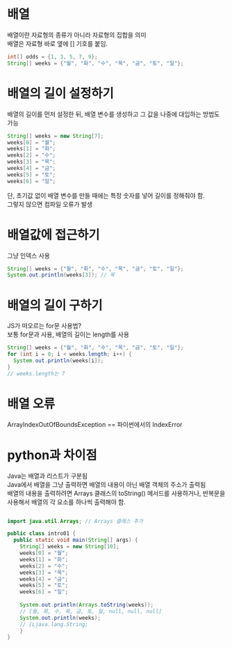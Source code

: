 # 배열
배열이란 자료형의 종류가 아니라 자료형의 집합을 의미   
배열은 자료형 바로 옆에 [] 기호를 붙임.
```Java
int[] odds = {1, 3, 5, 7, 9};
String[] weeks = {"월", "화", "수", "목", "금", "토", "일"};
```

# 배열의 길이 설정하기
배열의 길이를 먼저 설정한 뒤, 배열 변수를 생성하고 그 값을 나중에 대입하는 방법도 가능
```Java
String[] weeks = new String[7];
weeks[0] = "월";
weeks[1] = "화";
weeks[2] = "수";
weeks[3] = "목";
weeks[4] = "금";
weeks[5] = "토";
weeks[6] = "일";
```
단, 초기값 없이 배열 변수를 만들 때에는 특정 숫자를 넣어 길이를 정해줘야 함.   
그렇지 않으면 컴파일 오류가 발생

# 배열값에 접근하기
그냥 인덱스 사용
```Java
String[] weeks = {"월", "화", "수", "목", "금", "토", "일"};
System.out.println(weeks[3]); // 목
```

# 배열의 길이 구하기
JS가 떠오르는 for문 사용법?   
보통 for문과 사용, 배열의 길이는 length를 사용
```Java
String[] weeks = {"월", "화", "수", "목", "금", "토", "일"};
for (int i = 0; i < weeks.length; i++) {
  System.out.println(weeks[i]);
}
// weeks.length는 7
```

# 배열 오류
ArrayIndexOutOfBoundsException == 파이썬에서의 IndexError

# python과 차이점
Java는 배열과 리스트가 구분됨   
Java에서 배열을 그냥 출력하면 배열의 내용이 아닌 배열 객체의 주소가 출력됨   
배열의 내용을 출력하려면 Arrays 클래스의 toString() 메서드를 사용하거나, 반복문을 사용해서 배열의 각 요소를 하나씩 출력해야 함.
```Java

import java.util.Arrays; // Arrays 클래스 추가

public class intro01 {
  public static void main(String[] args) {
    String[] weeks = new String[10];
    weeks[0] = "월";
    weeks[1] = "화";
    weeks[2] = "수";
    weeks[3] = "목";
    weeks[4] = "금";
    weeks[5] = "토";
    weeks[6] = "일";
    
    System.out.println(Arrays.toString(weeks));
    // [월, 화, 수, 목, 금, 토, 일, null, null, null]
    System.out.println(weeks);
    // [Ljava.lang.String;
	}
}

```

